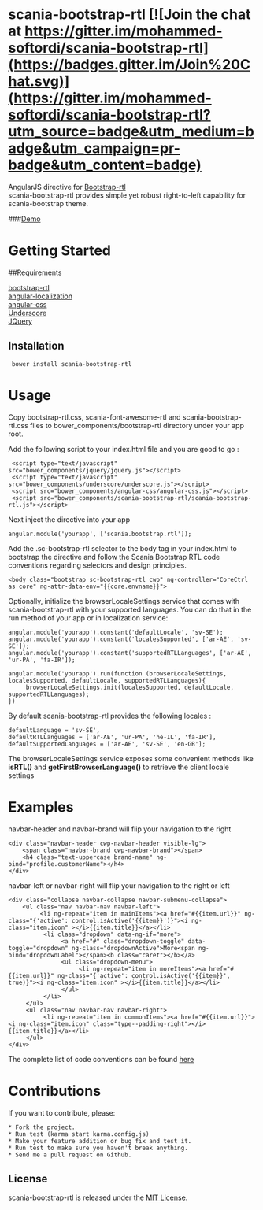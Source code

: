 # scania-bootstrap-rtl [![Join the chat at https://gitter.im/mohammed-softordi/scania-bootstrap-rtl](https://badges.gitter.im/Join%20Chat.svg)](https://gitter.im/mohammed-softordi/scania-bootstrap-rtl?utm_source=badge&utm_medium=badge&utm_campaign=pr-badge&utm_content=badge)

AngularJS directive for <a href="https://github.com/morteza/bootstrap-rtl">Bootstrap-rtl</a><br/>
scania-bootstrap-rtl provides simple yet robust right-to-left capability for scania-bootstrap theme.

###<a href="https://static.scania.com/vendors/components/bootstrap/bootstrap-rtl/1.0.0/example/index.html">Demo</a>

# Getting Started

##Requirements

<a href="https://github.com/ivaynberg/select2">bootstrap-rtl</a><br/>
<a href="https://github.com/doshprompt/angular-localization">angular-localization</a><br/>
<a href="http://door3.github.io/angular-css">angular-css</a><br/>
<a href="https://github.com/jashkenas/underscore">Underscore</a><br/>
<a href="http://jquery.com/">JQuery</a><br/>

## Installation

     bower install scania-bootstrap-rtl

# Usage

Copy bootstrap-rtl.css, scania-font-awesome-rtl and scania-bootstrap-rtl.css files to bower_components/bootstrap-rtl directory under your app root.


Add the following script to your index.html file and you are good to go :<br/>

     <script type="text/javascript" src="bower_components/jquery/jquery.js"></script>
     <script type="text/javascript" src="bower_components/underscore/underscore.js"></script>
     <script src="bower_components/angular-css/angular-css.js"></script>
     <script src="bower_components/scania-bootstrap-rtl/scania-bootstrap-rtl.js"></script>

Next inject the directive into your app

    angular.module('yourapp', ['scania.bootstrap.rtl']);

Add the .sc-bootstrap-rtl selector to the body tag in your index.html to bootstrap the directive and follow the Scania Bootstrap RTL code conventions regarding selectors and design principles.

    <body class="bootstrap sc-bootstrap-rtl cwp" ng-controller="CoreCtrl as core" ng-attr-data-env="{{core.envname}}">

Optionally, initialize the browserLocaleSettings service that comes with scania-bootstrap-rtl with your supported languages. You can do that in the run method of your app or in localization service:

    angular.module('yourapp').constant('defaultLocale', 'sv-SE');
    angular.module('yourapp').constant('localesSupported', ['ar-AE', 'sv-SE']);
    angular.module('yourapp').constant('supportedRTLLanguages', ['ar-AE', 'ur-PA', 'fa-IR']);

    angular.module('yourapp').run(function (browserLocaleSettings, localesSupported, defaultLocale, supportedRTLLanguages){
         browserLocaleSettings.init(localesSupported, defaultLocale, supportedRTLLanguages);
    })

By default scania-bootstrap-rtl provides the following locales :

    defaultLanguage = 'sv-SE',
    defaultRTLLanguages = ['ar-AE', 'ur-PA', 'he-IL', 'fa-IR'],
    defaultSupportedLanguages = ['ar-AE', 'sv-SE', 'en-GB'];

The browserLocaleSettings service exposes some convenient methods like <b>isRTL()</b> and <b>getFirstBrowserLanguage()</b> to retrieve the client locale settings

# Examples

navbar-header and navbar-brand will flip your navigation to the right

    <div class="navbar-header cwp-navbar-header visible-lg">
        <span class="navbar-brand cwp-navbar-brand"></span>
        <h4 class="text-uppercase brand-name" ng-bind="profile.customerName"></h4>
    </div>


navbar-left or navbar-right will flip your navigation to the right or left

    <div class="collapse navbar-collapse navbar-submenu-collapse">
        <ul class="nav navbar-nav navbar-left">
             <li ng-repeat="item in mainItems"><a href="#{{item.url}}" ng-class="{'active': control.isActive('{{item}}')}"><i ng-class="item.icon" ></i>{{item.title}}</a></li>
              <li class="dropdown" data-ng-if="more">
                   <a href="#" class="dropdown-toggle" data-toggle="dropdown" ng-class="dropdownActive">More<span ng-bind="dropdownLabel"></span><b class="caret"></b></a>
                   <ul class="dropdown-menu">
                        <li ng-repeat="item in moreItems"><a href="#{{item.url}}" ng-class="{'active': control.isActive('{{item}}', true)}"><i ng-class="item.icon" ></i>{{item.title}}</a></li>
                   </ul>
              </li>
         </ul>
         <ul class="nav navbar-nav navbar-right">
              <li ng-repeat="item in commonItems"><a href="#{{item.url}}"><i ng-class="item.icon" class="type--padding-right"></i> {{item.title}}</a></li>
         </ul>
    </div>

The complete list of code conventions can be found <a href="https://static.scania.com/vendors/components/bootstrap/bootstrap-rtl/1.0.0/example/index.html">here</a>

# Contributions

If you want to contribute, please:

	* Fork the project.
	* Run test (karma start karma.config.js)
	* Make your feature addition or bug fix and test it.
	* Run test to make sure you haven't break anything.
	* Send me a pull request on Github.

## License

scania-bootstrap-rtl is released under the [MIT License](http://www.opensource.org/licenses/MIT).



